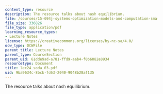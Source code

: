 ```yaml
---
content_type: resource
description: The resource talks about nash equilibrium.
file: /courses/15-094j-systems-optimization-models-and-computation-sma-5223-spring-2004/9ba9634c8bcbfd6320409048b28af135_lec24_soda_03.pdf
file_size: 336826
file_type: application/pdf
learning_resource_types:
- Lecture Notes
license: https://creativecommons.org/licenses/by-nc-sa/4.0/
ocw_type: OCWFile
parent_title: Lecture Notes
parent_type: CourseSection
parent_uid: 61dde9ad-a781-ffd9-aab4-f0b6082e0934
resourcetype: Document
title: lec24_soda_03.pdf
uid: 9ba9634c-8bcb-fd63-2040-9048b28af135
---
```

The resource talks about nash equilibrium.